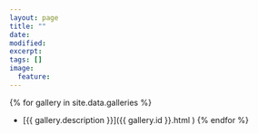```yaml
---
layout: page
title: ""
date: 
modified:
excerpt:
tags: []
image:
  feature:
---
```


{% for gallery in site.data.galleries %}
- [{{ gallery.description }}]({{ gallery.id }}.html )
{% endfor %}

